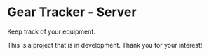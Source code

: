 # Gear Tracker - Server
Keep track of your equipment.

This is a project that is in development. Thank you for your interest!
